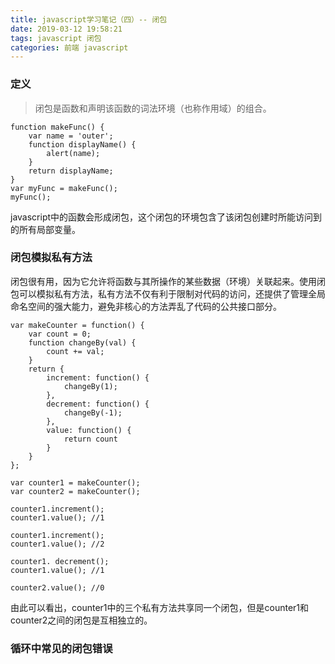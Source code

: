 ```yaml
---
title: javascript学习笔记（四）-- 闭包
date: 2019-03-12 19:58:21
tags: javascript 闭包
categories: 前端 javascript 
---
```


### 定义
> 闭包是函数和声明该函数的词法环境（也称作用域）的组合。

```
function makeFunc() {
	var name = 'outer';
	function displayName() {
		alert(name);
	}
	return displayName;
}
var myFunc = makeFunc();
myFunc();
```

javascript中的函数会形成闭包，这个闭包的环境包含了该闭包创建时所能访问到的所有局部变量。

### 闭包模拟私有方法

闭包很有用，因为它允许将函数与其所操作的某些数据（环境）关联起来。使用闭包可以模拟私有方法，私有方法不仅有利于限制对代码的访问，还提供了管理全局命名空间的强大能力，避免非核心的方法弄乱了代码的公共接口部分。

```
var makeCounter = function() {
	var count = 0;
	function changeBy(val) {
		count += val;
	}
	return {
		increment: function() {
			changeBy(1);
		},
		decrement: function() {
			changeBy(-1);
		},
		value: function() {
			return count
		}
	}
};

var counter1 = makeCounter();
var counter2 = makeCounter();

counter1.increment();
counter1.value(); //1

counter1.increment();
counter1.value(); //2

counter1. decrement();
counter1.value(); //1

counter2.value(); //0
```

由此可以看出，counter1中的三个私有方法共享同一个闭包，但是counter1和counter2之间的闭包是互相独立的。

### 循环中常见的闭包错误

